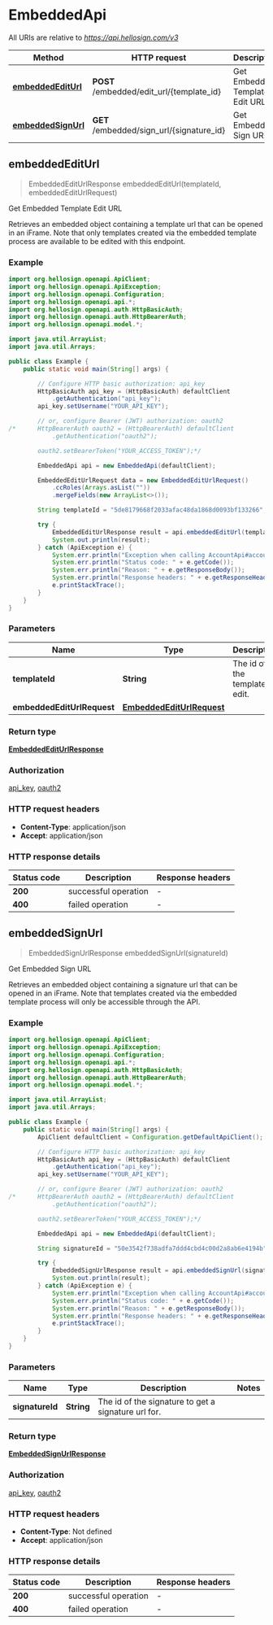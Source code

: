 # EmbeddedApi

All URIs are relative to *https://api.hellosign.com/v3*

Method | HTTP request | Description
------------- | ------------- | -------------
[**embeddedEditUrl**](EmbeddedApi.md#embeddedEditUrl) | **POST** /embedded/edit_url/{template_id} | Get Embedded Template Edit URL
[**embeddedSignUrl**](EmbeddedApi.md#embeddedSignUrl) | **GET** /embedded/sign_url/{signature_id} | Get Embedded Sign URL



## embeddedEditUrl

> EmbeddedEditUrlResponse embeddedEditUrl(templateId, embeddedEditUrlRequest)

Get Embedded Template Edit URL

Retrieves an embedded object containing a template url that can be opened in an iFrame. Note that only templates created via the embedded template process are available to be edited with this endpoint.

### Example

```java
import org.hellosign.openapi.ApiClient;
import org.hellosign.openapi.ApiException;
import org.hellosign.openapi.Configuration;
import org.hellosign.openapi.api.*;
import org.hellosign.openapi.auth.HttpBasicAuth;
import org.hellosign.openapi.auth.HttpBearerAuth;
import org.hellosign.openapi.model.*;

import java.util.ArrayList;
import java.util.Arrays;

public class Example {
    public static void main(String[] args) {

        // Configure HTTP basic authorization: api_key
        HttpBasicAuth api_key = (HttpBasicAuth) defaultClient
            .getAuthentication("api_key");
        api_key.setUsername("YOUR_API_KEY");

        // or, configure Bearer (JWT) authorization: oauth2
/*      HttpBearerAuth oauth2 = (HttpBearerAuth) defaultClient
            .getAuthentication("oauth2");

        oauth2.setBearerToken("YOUR_ACCESS_TOKEN");*/

        EmbeddedApi api = new EmbeddedApi(defaultClient);

        EmbeddedEditUrlRequest data = new EmbeddedEditUrlRequest()
            .ccRoles(Arrays.asList(""))
            .mergeFields(new ArrayList<>());

        String templateId = "5de8179668f2033afac48da1868d0093bf133266";

        try {
            EmbeddedEditUrlResponse result = api.embeddedEditUrl(templateId, data);
            System.out.println(result);
        } catch (ApiException e) {
            System.err.println("Exception when calling AccountApi#accountCreate");
            System.err.println("Status code: " + e.getCode());
            System.err.println("Reason: " + e.getResponseBody());
            System.err.println("Response headers: " + e.getResponseHeaders());
            e.printStackTrace();
        }
    }
}

```

### Parameters


Name | Type | Description  | Notes
------------- | ------------- | ------------- | -------------
 **templateId** | **String**| The id of the template to edit. |
 **embeddedEditUrlRequest** | [**EmbeddedEditUrlRequest**](EmbeddedEditUrlRequest.md)|  |

### Return type

[**EmbeddedEditUrlResponse**](EmbeddedEditUrlResponse.md)

### Authorization

[api_key](../README.md#api_key), [oauth2](../README.md#oauth2)

### HTTP request headers

- **Content-Type**: application/json
- **Accept**: application/json

### HTTP response details
| Status code | Description | Response headers |
|-------------|-------------|------------------|
| **200** | successful operation |  -  |
| **400** | failed operation |  -  |


## embeddedSignUrl

> EmbeddedSignUrlResponse embeddedSignUrl(signatureId)

Get Embedded Sign URL

Retrieves an embedded object containing a signature url that can be opened in an iFrame. Note that templates created via the embedded template process will only be accessible through the API.

### Example

```java
import org.hellosign.openapi.ApiClient;
import org.hellosign.openapi.ApiException;
import org.hellosign.openapi.Configuration;
import org.hellosign.openapi.api.*;
import org.hellosign.openapi.auth.HttpBasicAuth;
import org.hellosign.openapi.auth.HttpBearerAuth;
import org.hellosign.openapi.model.*;

import java.util.ArrayList;
import java.util.Arrays;

public class Example {
    public static void main(String[] args) {
        ApiClient defaultClient = Configuration.getDefaultApiClient();

        // Configure HTTP basic authorization: api_key
        HttpBasicAuth api_key = (HttpBasicAuth) defaultClient
            .getAuthentication("api_key");
        api_key.setUsername("YOUR_API_KEY");

        // or, configure Bearer (JWT) authorization: oauth2
/*      HttpBearerAuth oauth2 = (HttpBearerAuth) defaultClient
            .getAuthentication("oauth2");

        oauth2.setBearerToken("YOUR_ACCESS_TOKEN");*/

        EmbeddedApi api = new EmbeddedApi(defaultClient);

        String signatureId = "50e3542f738adfa7ddd4cbd4c00d2a8ab6e4194b";

        try {
            EmbeddedSignUrlResponse result = api.embeddedSignUrl(signatureId);
            System.out.println(result);
        } catch (ApiException e) {
            System.err.println("Exception when calling AccountApi#accountCreate");
            System.err.println("Status code: " + e.getCode());
            System.err.println("Reason: " + e.getResponseBody());
            System.err.println("Response headers: " + e.getResponseHeaders());
            e.printStackTrace();
        }
    }
}
```

### Parameters


Name | Type | Description  | Notes
------------- | ------------- | ------------- | -------------
 **signatureId** | **String**| The id of the signature to get a signature url for. |

### Return type

[**EmbeddedSignUrlResponse**](EmbeddedSignUrlResponse.md)

### Authorization

[api_key](../README.md#api_key), [oauth2](../README.md#oauth2)

### HTTP request headers

- **Content-Type**: Not defined
- **Accept**: application/json

### HTTP response details
| Status code | Description | Response headers |
|-------------|-------------|------------------|
| **200** | successful operation |  -  |
| **400** | failed operation |  -  |


